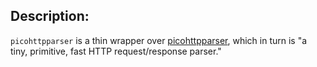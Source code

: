 ## Description:

`picohttpparser` is a thin wrapper over [picohttpparser](https://github.com/h2o/picohttpparser),
which in turn is "a tiny, primitive, fast HTTP request/response parser."
